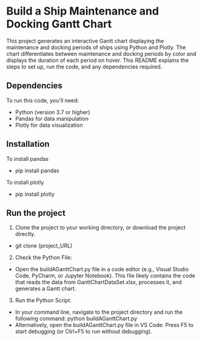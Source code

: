 # Build a Ship Maintenance and Docking Gantt Chart

This project generates an interactive Gantt chart displaying the maintenance and docking periods of ships using Python and Plotly. The chart differentiates between maintenance and docking periods by color and displays the duration of each period on hover. This README explains the steps to set up, run the code, and any dependencies required.

## Dependencies
To run this code, you'll need:
- Python (version 3.7 or higher)
- Pandas for data manipulation
- Plotly for data visualization

## Installation
To install pandas
- pip install pandas 

To install plotly
- pip install plotly

## Run the project
1. Clone the project to your working directory, or download the project directly. 
- git clone (project_URL)

2. Check the Python File:
- Open the buildAGanttChart.py file in a code editor (e.g., Visual Studio Code, PyCharm, or Jupyter Notebook). This file likely contains the code that reads the data from GanttChartDataSet.xlsx, processes it, and generates a Gantt chart.

3. Run the Python Script:
- In your command line, navigate to the project directory and run the following command: python buildAGanttChart.py
- Alternatively, open the buildAGanttChart.py file in VS Code: Press F5 to start debugging (or Ctrl+F5 to run without debugging).






